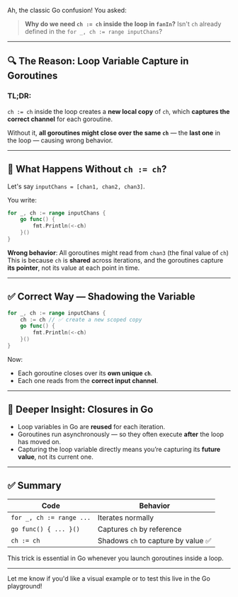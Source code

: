 Ah, the classic Go confusion!
You asked:

> **Why do we need `ch := ch` inside the loop in `fanIn`?**
> Isn't `ch` already defined in the `for _, ch := range inputChans`?

---

## 🔍 The Reason: **Loop Variable Capture in Goroutines**

### TL;DR:

`ch := ch` inside the loop creates a **new local copy** of `ch`, which **captures the correct channel** for each goroutine.

Without it, **all goroutines might close over the same `ch`** — the **last one** in the loop — causing wrong behavior.

---

## 📌 What Happens Without `ch := ch`?

Let's say `inputChans = [chan1, chan2, chan3]`.

You write:

```go
for _, ch := range inputChans {
	go func() {
		fmt.Println(<-ch)
	}()
}
```

**Wrong behavior**: All goroutines might read from `chan3` (the final value of `ch`)
This is because `ch` is **shared** across iterations, and the goroutines capture **its pointer**, not its value at each point in time.

---

## ✅ Correct Way — Shadowing the Variable

```go
for _, ch := range inputChans {
	ch := ch // ✅ create a new scoped copy
	go func() {
		fmt.Println(<-ch)
	}()
}
```

Now:

* Each goroutine closes over its **own unique `ch`**.
* Each one reads from the **correct input channel**.

---

## 🧠 Deeper Insight: Closures in Go

* Loop variables in Go are **reused** for each iteration.
* Goroutines run asynchronously — so they often execute **after** the loop has moved on.
* Capturing the loop variable directly means you’re capturing its **future value**, not its current one.

---

## ✅ Summary

| Code                     | Behavior                           |
| ------------------------ | ---------------------------------- |
| `for _, ch := range ...` | Iterates normally                  |
| `go func() { ... }()`    | Captures `ch` by reference         |
| `ch := ch`               | Shadows `ch` to capture by value ✅ |

This trick is essential in Go whenever you launch goroutines inside a loop.

---

Let me know if you'd like a visual example or to test this live in the Go playground!
